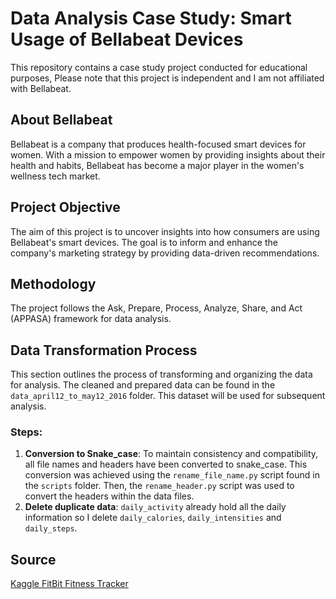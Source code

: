 # Data Analysis Case Study: Smart Usage of Bellabeat Devices
This repository contains a case study project conducted for educational purposes, Please note that this project is independent and I am not affiliated with Bellabeat.


## About Bellabeat
Bellabeat is a company that produces health-focused smart devices for women. With a mission to empower women by providing insights about their health and habits, Bellabeat has become a major player in the women's wellness tech market.

## Project Objective
The aim of this project is to uncover insights into how consumers are using Bellabeat's smart devices. The goal is to inform and enhance the company's marketing strategy by providing data-driven recommendations.

## Methodology
The project follows the Ask, Prepare, Process, Analyze, Share, and Act (APPASA) framework for data analysis.

## Data Transformation Process
This section outlines the process of transforming and organizing the data for analysis. The cleaned and prepared data can be found in the `data_april12_to_may12_2016` folder. This dataset will be used for subsequent analysis.

  ### Steps:
  1. **Conversion to Snake_case**: To maintain consistency and compatibility, all file names and headers have been converted to snake_case. This conversion was achieved using the `rename_file_name.py` script found   in the `scripts` folder. Then, the `rename_header.py` script was used to convert the headers within the data files.
  2. **Delete duplicate data**: `daily_activity` already hold all the daily information so I delete `daily_calories`, `daily_intensities` and `daily_steps`.

## Source
[Kaggle FitBit Fitness Tracker](https://www.kaggle.com/datasets/arashnic/fitbit)
